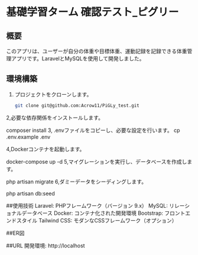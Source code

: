 # 基礎学習ターム 確認テスト_ピグリー

## 概要
このアプリは、ユーザーが自分の体重や目標体重、運動記録を記録できる体重管理アプリです。LaravelとMySQLを使用して開発しました。

## 環境構築

1. プロジェクトをクローンします。
   ```bash
   git clone git@github.com:Acrow11/PiGLy_test.git
   
2,必要な依存関係をインストールします。

   composer install
3, .envファイルをコピーし、必要な設定を行います。
    cp .env.example .env

4,Dockerコンテナを起動します。

  docker-compose up -d
5,マイグレーションを実行し、データベースを作成します。

php artisan migrate
6,ダミーデータをシーディングします。

 php artisan db:seed



##使用技術
Laravel: PHPフレームワーク（バージョン 9.x）
MySQL: リレーショナルデータベース
Docker: コンテナ化された開発環境
Bootstrap: フロントエンドスタイル
Tailwind CSS: モダンなCSSフレームワーク（オプション）

##ER図




##URL
開発環境: http://localhost

